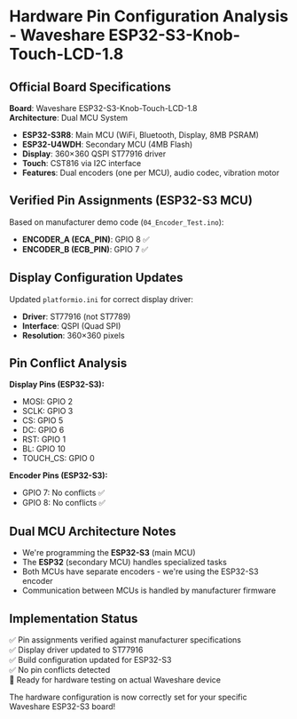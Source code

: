 # Hardware Pin Configuration Analysis - Waveshare ESP32-S3-Knob-Touch-LCD-1.8

## Official Board Specifications

**Board**: Waveshare ESP32-S3-Knob-Touch-LCD-1.8  
**Architecture**: Dual MCU System
- **ESP32-S3R8**: Main MCU (WiFi, Bluetooth, Display, 8MB PSRAM)  
- **ESP32-U4WDH**: Secondary MCU (4MB Flash)
- **Display**: 360×360 QSPI ST77916 driver
- **Touch**: CST816 via I2C interface
- **Features**: Dual encoders (one per MCU), audio codec, vibration motor

## Verified Pin Assignments (ESP32-S3 MCU)

Based on manufacturer demo code (`04_Encoder_Test.ino`):
- **ENCODER_A (ECA_PIN)**: GPIO 8 ✅
- **ENCODER_B (ECB_PIN)**: GPIO 7 ✅

## Display Configuration Updates
Updated `platformio.ini` for correct display driver:
- **Driver**: ST77916 (not ST7789)
- **Interface**: QSPI (Quad SPI)
- **Resolution**: 360×360 pixels

## Pin Conflict Analysis
**Display Pins (ESP32-S3):**
- MOSI: GPIO 2
- SCLK: GPIO 3  
- CS: GPIO 5
- DC: GPIO 6
- RST: GPIO 1
- BL: GPIO 10
- TOUCH_CS: GPIO 0

**Encoder Pins (ESP32-S3):**
- GPIO 7: No conflicts ✅
- GPIO 8: No conflicts ✅

## Dual MCU Architecture Notes
- We're programming the **ESP32-S3** (main MCU)
- The **ESP32** (secondary MCU) handles specialized tasks
- Both MCUs have separate encoders - we're using the ESP32-S3 encoder
- Communication between MCUs is handled by manufacturer firmware

## Implementation Status
✅ Pin assignments verified against manufacturer specifications  
✅ Display driver updated to ST77916  
✅ Build configuration updated for ESP32-S3  
✅ No pin conflicts detected  
🔄 Ready for hardware testing on actual Waveshare device

The hardware configuration is now correctly set for your specific Waveshare ESP32-S3 board!
